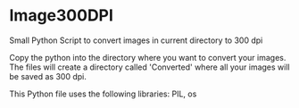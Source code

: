 # Image300DPI
Small Python Script to convert images in current directory to 300 dpi

Copy the python into the directory where you want to convert your images. The files will create a directory called 'Converted' where all your images will be saved as 300 dpi.

This Python file uses the following libraries:
PIL, os
